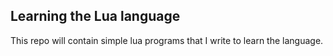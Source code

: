 ## Learning the Lua language
This repo will contain simple lua programs that I write to learn the language.
